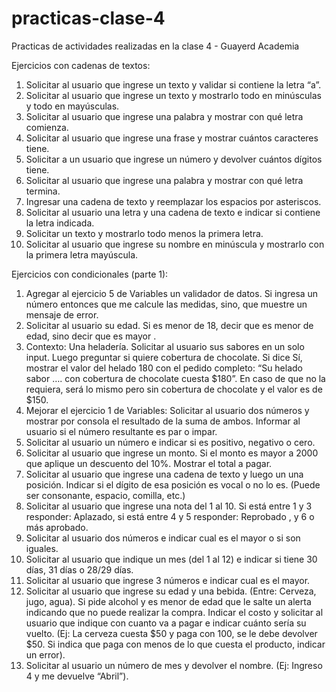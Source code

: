 # practicas-clase-4
Practicas de actividades realizadas en la clase 4 - Guayerd Academia

Ejercicios con cadenas de textos:

1. Solicitar al usuario que ingrese un texto y validar si contiene la letra “a”.
2. Solicitar al usuario que ingrese un texto y mostrarlo todo en minúsculas y todo en mayúsculas.
3. Solicitar al usuario que ingrese una palabra y mostrar con qué letra comienza.
4. Solicitar al usuario que ingrese una frase y mostrar cuántos caracteres tiene.
5. Solicitar a un usuario que ingrese un número y devolver cuántos dígitos tiene.
6. Solicitar al usuario que ingrese una palabra y mostrar con qué letra termina.
7. Ingresar una cadena de texto y reemplazar los espacios por asteriscos.
8. Solicitar al usuario una letra y una cadena de texto e indicar si contiene la letra indicada.
9. Solicitar un texto y mostrarlo todo menos la primera letra.
10. Solicitar al usuario que ingrese su nombre en minúscula y mostrarlo con la primera letra mayúscula.






Ejercicios con condicionales (parte 1):

1. Agregar al ejercicio 5 de Variables un validador de datos. Si ingresa un número entonces que me calcule las medidas, sino, que muestre un mensaje de error. 
2. Solicitar al usuario su edad. Si es menor de 18, decir que es menor de edad, sino decir que es mayor .
3. Contexto: Una heladería. Solicitar al usuario sus sabores en un solo input. Luego preguntar si quiere cobertura de chocolate. Si dice Sí, mostrar el valor del helado 180 con el pedido completo: “Su helado sabor …. con cobertura de chocolate cuesta $180”. En caso de que no la requiera, será lo mismo pero sin cobertura de chocolate y el valor es de $150.
4. Mejorar el ejercicio 1 de Variables: Solicitar al usuario dos números y mostrar por consola el resultado de la suma de ambos. Informar al usuario si el número resultante es par o impar.
5. Solicitar al usuario un número e indicar si es positivo, negativo o cero.
6. Solicitar al usuario que ingrese un monto. Si el monto es mayor a 2000 que aplique un descuento del 10%. Mostrar el total a pagar.
7. Solicitar al usuario que ingrese una cadena de texto y luego un una posición. Indicar si el dígito de esa posición es vocal o no lo es. (Puede ser consonante, espacio, comilla, etc.)
8. Solicitar al usuario que ingrese una nota del 1 al 10. Si está entre 1 y 3 responder: Aplazado, si está entre 4 y 5 responder: Reprobado , y 6 o más aprobado. 
9. Solicitar al usuario dos números e indicar cual es el mayor o si son iguales.
10. Solicitar al usuario que indique un mes (del 1 al 12) e indicar si tiene 30 días, 31 días o 28/29 días.
11. Solicitar al usuario que ingrese 3 números e indicar cual es el mayor.
12. Solicitar al usuario que ingrese su edad y una bebida. (Entre: Cerveza, jugo, agua). Si pide alcohol y es menor de edad que le salte un alerta indicando que no puede realizar la compra. Indicar el costo y solicitar al usuario que indique con cuanto va a pagar e indicar cuánto sería su vuelto. 
(Ej: La cerveza cuesta $50  y paga con 100, se le debe devolver $50. Si indica que paga con menos de lo que cuesta el producto, indicar un error).
13. Solicitar al usuario un número de mes y devolver el nombre. (Ej: Ingreso 4 y me devuelve “Abril”).
